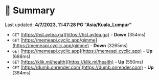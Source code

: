 # 📖 Summary
Last updated: **4/7/2023, 11:47:28 PG "Asia/Kuala_Lumpur"**

- `GET` [https://hst.aytea.ga](https://hst.aytea.ga) - **Down** (354ms)
- `GET` [https://memeapi.cyclic.app/gimme](https://memeapi.cyclic.app/gimme) - **Down** (3265ms)
- `GET` [https://memeapi.cyclic.app](https://memeapi.cyclic.app) - **Up** (688ms)
- `GET` [https://klik.ml/health](https://klik.ml/health) - **Up** (550ms)
- `GET` [https://dumb.onrender.com](https://dumb.onrender.com) - **Up** (384ms)
